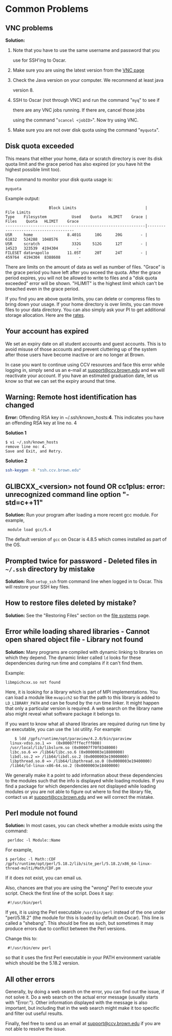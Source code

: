 # Common Problems

## VNC problems

**Solution:**

1. Note that you have to use the same username and password that you

   use for SSH'ing to Oscar.

2. Make sure you are using the latest version from the [VNC page](https://github.com/brown-ccv/HPC-documentation/tree/274acf2ee119a42697ed887d0deb64f3f06d57c1/getting-help/vnc/README.md)
3. Check the Java version on your computer. We recommend at least java

   version 8.

4. SSH to Oscar \(not through VNC\) and run the command "`myq`" to see if

   there are any VNC jobs running. If there are, cancel those jobs

   using the command "`scancel <jobID>`". Now try using VNC.

5. Make sure you are not over disk quota using the command "`myquota`".

## Disk quota exceeded

This means that either your home, data or scratch directory is over its disk quota limit and the grace period has also expired \(or you have hit the highest possible limit too\).

The command to monitor your disk quota usage is:

```text
myquota
```

Example output:

```text
                   Block Limits                              |           File Limits              
Type    Filesystem           Used    Quota   HLIMIT    Grace |    Files    Quota   HLIMIT    Grace
-------------------------------------------------------------|--------------------------------------
USR     home               8.401G      10G      20G        - |    61832   524288  1048576        -
USR     scratch              332G     512G      12T        - |    14523   323539  4194304        -
FILESET data+apollo        11.05T      20T      24T        - |   459764  4194304  8388608        -
```

There are limits on the amount of data as well as number of files. "Grace" is the grace period you have left after you exceed the quota. After the grace period expires, you will not be allowed to write to files and a "disk quota exceeded" error will be shown. "HLIMIT" is the highest limit which can't be breached even in the grace period.

If you find you are above quota limits, you can delete or compress files to bring down your usage. If your home directory is over limits, you can move files to your data directory. You can also simply ask your PI to get additional storage allocation. Here are the [rates](https://github.com/brown-ccv/HPC-documentation/tree/274acf2ee119a42697ed887d0deb64f3f06d57c1/getting-help/doc/rates/README.md).

## Your account has expired

We set an expiry date on all student accounts and guest accounts. This is to avoid misuse of those accounts and prevent cluttering up of the system after those users have become inactive or are no longer at Brown.

In case you want to continue using CCV resources and face this error while logging in, simply send us an e-mail at support@ccv.brown.edu and we will reactivate your account. If you have an estimated graduation date, let us know so that we can set the expiry around that time.

## **Warning: Remote host identification has changed**

**Error:** Offending RSA key in ~/.ssh/known\_hosts:**4**. This indicates you have an offending RSA key at line no. 4

**Solution 1**

```text
$ vi ~/.ssh/known_hosts
remove line no: 4.
Save and Exit, and Retry.
```

**Solution 2**

```bash
ssh-keygen -R "ssh.ccv.brown.edu"
```

## GLIBCXX\_&lt;version&gt; not found OR cc1plus: error: unrecognized command line option "-std=c++11"

**Solution:** Run your program after loading a more recent gcc module. For example,

```text
 module load gcc/5.4
```

The default version of `gcc` on Oscar is 4.8.5 which comes installed as part of the OS.

## Prompted twice for password - Deleted files in `~/.ssh` directory by mistake

**Solution:** Run `setup_ssh` from command line when logged in to Oscar. This will restore your SSH key files.

## How to restore files deleted by mistake?

**Solution:** See the "Restoring Files" section on the [file systems](../connecting-to-oscar/oscar/filesystem/restore.md) page.

## Error while loading shared libraries - Cannot open shared object file - Library not found

**Solution:** Many programs are compiled with dynamic linking to libraries on which they depend. The dynamic linker called `ld` looks for these dependencies during run time and complains if it can't find them.

Example:

```text
libmpichcxx.so not found
```

Here, it is looking for a library which is part of MPI implementations. You can load a module like `mvapich2` so that the path to this library is added to `LD_LIBRARY_PATH` and can be found by the run time linker. It might happen that only a particular version is required. A web search on the library name also might reveal what software package it belongs to.

If you want to know what all shared libraries are required during run time by an executable, you can use the `ldd` utility. For example:

```text
    $ ldd /gpfs/runtime/opt/paraview/4.2.0/bin/paraview
  linux-vdso.so.1 =>  (0x00007fffecfff000)
  /usr/local/lib/libslurm.so (0x00007f70f8348000)
  libc.so.6 => /lib64/libc.so.6 (0x0000003e18800000)
  libdl.so.2 => /lib64/libdl.so.2 (0x0000003e19000000)
  libpthread.so.0 => /lib64/libpthread.so.0 (0x0000003e19400000)
  /lib64/ld-linux-x86-64.so.2 (0x0000003e18400000)
```

We generally make it a point to add information about these dependencies to the modules such that the info is displayed while loading modules. If you find a package for which dependencies are not displayed while loading modules or you are not able to figure out where to find the library file, contact us at support@ccv.brown.edu and we will correct the mistake.

## Perl module not found

**Solution:** In most cases, you can check whether a module exists using the command:

```text
 perldoc -l Module::Name
```

For example,

```text
$ perldoc -l Math::CDF
/gpfs/runtime/opt/perl/5.18.2/lib/site_perl/5.18.2/x86_64-linux-thread-multi/Math/CDF.pm
```

If it does not exist, you can email us.

Also, chances are that you are using the "wrong" Perl to execute your script. Check the first line of the script. Does it say:

```text
 #!/usr/bin/perl
```

If yes, it is using the Perl executable `/usr/bin/perl` instead of the one under "perl/5.18.2" \(the module for this is loaded by default on Oscar\). This line is called a "shebang". This should be fine as such, but sometimes it may produce errors due to conflict between the Perl versions.

Change this to:

```text
 #!/usr/bin/env perl
```

so that it uses the first Perl executable in your PATH environment variable which should be the 5.18.2 version.

## All other errors

Generally, by doing a web search on the error, you can find out the issue, if not solve it. Do a web search on the actual error message \(usually starts with "Error:"\). Other information displayed with the message is also important, but including that in the web search might make it too specific and filter out useful results.

Finally, feel free to send us an email at support@ccv.brown.edu if you are not able to resolve the issue.

